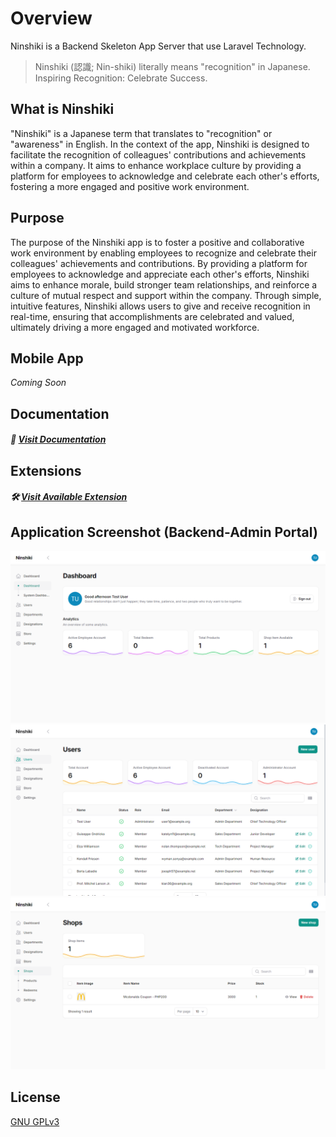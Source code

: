 # Overview

Ninshiki is a Backend Skeleton App Server that use Laravel Technology.

> Ninshiki (認識; Nin-shiki) literally means "recognition" in Japanese. Inspiring Recognition: Celebrate Success.

## What is Ninshiki

"Ninshiki" is a Japanese term that translates to "recognition" or "awareness" in English. In the context of the app, Ninshiki is designed to facilitate the recognition of colleagues' contributions and achievements within a company. It aims to enhance workplace culture by providing a platform for employees to acknowledge and celebrate each other's efforts, fostering a more engaged and positive work environment.

## Purpose

The purpose of the Ninshiki app is to foster a positive and collaborative work environment by enabling employees to recognize and celebrate their colleagues' achievements and contributions. By providing a platform for employees to acknowledge and appreciate each other's efforts, Ninshiki aims to enhance morale, build stronger team relationships, and reinforce a culture of mutual respect and support within the company. Through simple, intuitive features, Ninshiki allows users to give and receive recognition in real-time, ensuring that accomplishments are celebrated and valued, ultimately driving a more engaged and motivated workforce.

## Mobile App

_Coming Soon_

## Documentation

##### :book: [Visit Documentation](https://ninshiki-project.github.io/Ninshiki-backend-community/overview.html)

## Extensions

##### :hammer_and_wrench: [Visit Available Extension](https://ninshiki-project.github.io/Ninshiki-backend-community/extensions.html)

## Application Screenshot (Backend-Admin Portal)
![Ninshiki-Dashboard.png](.github/art/Ninshiki-Dashboard.png)
![Ninshiki-Users1.png](.github/art/Ninshiki-Users1.png)
![Ninshiki-Shops.png](.github/art/Ninshiki-Shops.png)


## License

[GNU GPLv3](https://choosealicense.com/licenses/gpl-3.0/)
